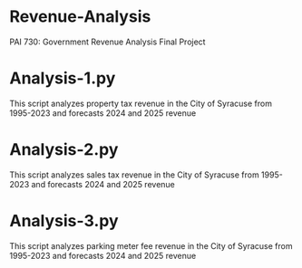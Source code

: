 # Revenue-Analysis
PAI 730: Government Revenue Analysis Final Project

# Analysis-1.py
This script analyzes property tax revenue in the City of Syracuse from 1995-2023 and forecasts 2024 and 2025 revenue

# Analysis-2.py
This script analyzes sales tax revenue in the City of Syracuse from 1995-2023 and forecasts 2024 and 2025 revenue

# Analysis-3.py
This script analyzes parking meter fee revenue in the City of Syracuse from 1995-2023 and forecasts 2024 and 2025 revenue
